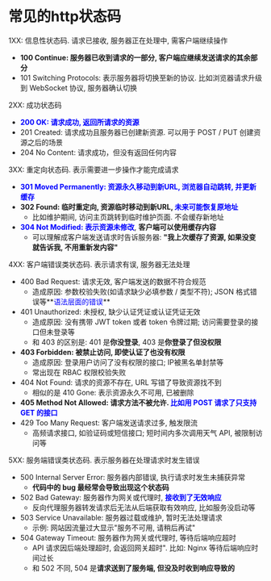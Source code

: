 # 常见的http状态码

1XX: 信息性状态码. 请求已接收, 服务器正在处理中, 需客户端继续操作

- **100 Continue: 服务器已收到请求的一部分, 客户端应继续发送请求的其余部分**
- 101 Switching Protocols: 表示服务器将切换至新的协议. 比如浏览器请求升级到 WebSocket 协议, 服务器确认切换



2XX: 成功状态码

- **<font style="color:blue">200 OK: 请求成功, 返回所请求的资源</font>**
- 201 Created: 请求成功且服务器已创建新资源. 可以用于 POST / PUT 创建资源之后的场景
- 204 No Content: 请求成功，但没有返回任何内容



3XX: 重定向状态码. 表示需要进一步操作才能完成请求

- **<font style="color:blue">301 Moved Permanently: 资源永久移动到新URL, 浏览器自动跳转, 并更新缓存</font>**
- **302 Found: 临时重定向, 资源临时移动到新URL, <font style="color:blue">未来可能恢复原地址</font>**
  - 比如维护期间, 访问主页跳转到临时维护页面. 不会缓存新地址
- **<font style="color:blue">304 Not Modified: 表示资源未修改</font>**, **客户端可以使用缓存内容**
  - 可以理解成客户端发送请求时告诉服务器: **"我上次缓存了资源, 如果没变就告诉我, 不用重新发内容"**



4XX: 客户端错误类状态码. 表示请求有误, 服务器无法处理

- 400 Bad Request: 请求无效, 客户端发送的数据不符合规范
  - 造成原因: 参数校验失败(如请求缺少必填参数 / 类型不符);  JSON 格式错误等**<font style="color:blue">语法层面的错误</font>**
- 401 Unauthorized: 未授权, 缺少认证凭证或认证凭证无效
  - 造成原因: 没有携带 JWT token 或者 token 令牌过期; 访问需要登录的接口但未登录等
  - 和 403 的区别是: 401 是**你没登录**, 403 是**你登录了但没权限**
- **403 Forbidden: 被禁止访问, 即使认证了也没有权限**
  - 造成原因: 登录用户访问了没有权限的接口; IP被黑名单封禁等
  - 常出现在 RBAC 权限校验失败
- 404 Not Found: 请求的资源不存在, URL 写错了导致资源找不到
  - 相似的是 410 Gone: 表示资源永久不可用, 已被删除
- **405 Method Not Allowed: 请求方法不被允许. <font style="color:blue">比如用 POST 请求了只支持 GET 的接口</font>**
- 429 Too Many Request: 客户端发送请求过多, 触发限流
  - 高频请求接口, 如验证码或短信接口; 短时间内多次调用天气 API, 被限制访问等



5XX: 服务端错误类状态码. 表示服务器在处理请求时发生错误

- 500 Internal Server Error: 服务器内部错误, 执行请求时发生未捕获异常
  - **代码中的 bug 最经常会导致出现这个状态码**
- 502 Bad Gateway: 服务器作为网关或代理时, **<font style="color:blue">接收到了无效响应</font>**
  - 反向代理服务器转发请求后无法从后端获取有效响应, 比如服务没启动等
- 503 Service Unavailable: 服务器过载或维护, 暂时无法处理请求
  - 示例: 网站因流量过大显示"服务不可用, 请稍后再试"
- 504 Gateway Timeout: 服务器作为网关或代理时, 等待后端响应超时
  - API 请求因后端处理超时, 会返回网关超时". 比如: Nginx 等待后端响应时间过长
  - 和 502 不同, 504 是**请求送到了服务端, 但没及时收到响应导致的**































